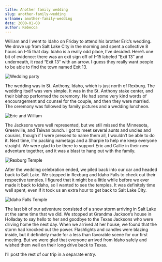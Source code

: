 ```yaml
---
title: Another family wedding
slug: another-family-wedding
urlname: another-family-wedding
date: 2008-01-08
author: Rebecca
---
```

William and I went to Idaho on Friday to attend his brother Eric&#x02bc;s
wedding. We drove up from Salt Lake City in the morning and spent a collective 8
hours on I-15 that day. Idaho is a really odd place, I&#x02bc;ve decided.
Here&#x02bc;s one bit of evidence: there was an exit sign off of I-15 labeled
&ldquo;Exit 13&rdquo; and underneath, it read &ldquo;Exit 13&rdquo; with an
arrow. I guess they really want people to be able to find the town named Exit
13.

<img src="{static}/images/2008-01-04-eric-wedding-01.jpg" alt="Wedding party" class="img-fluid">

The wedding was in St. Anthony, Idaho, which is just north of Rexburg. The
wedding itself was very simple. It was in the St. Anthony stake center, and
their bishop performed the ceremony. He had some very kind words of
encouragement and counsel for the couple, and then they were married. The
ceremony was followed by family pictures and a wedding luncheon.

<img src="{static}/images/2008-01-04-eric-wedding-02.jpg" alt="Eric and William" class="img-fluid">

The Jacksons were well represented, but we still missed the Minnesota,
Greenville, and Taiwan bunch. I got to meet several aunts and uncles and
cousins, though if I were pressed to name them all, I wouldn&#x02bc;t be able to
do it. Next time, I&#x02bc;m packing nametags and a Sharpie to help me keep
everyone straight. We were glad to be there to support Eric and Callie in their
new adventure together, and it was a blast to hang out with the family.

<img src="{static}/images/2008-01-04-rexburg-temple.jpg" alt="Rexburg Temple" class="img-fluid">

After the wedding celebration ended, we piled back into our car and headed back
to Salt Lake. We stopped in Rexburg and Idaho Falls to check out their
respective temples. I figured that it might be a little while before we ever
made it back to Idaho, so I wanted to see the temples. It was definitely time
well spent, even if it took us an extra hour to get back to Salt Lake City.

<img src="{static}/images/2008-01-04-idaho-falls-temple.jpg" alt="Idaho Falls Temple" class="img-fluid">

The last bit of our adventure consisted of a snow storm arriving in Salt Lake at
the same time that we did. We stopped at Grandma Jackson&#x02bc;s house in
Holladay to say hello to her and goodbye to the Texas Jacksons who were driving
home the next day. When we arrived at her house, we found that the storm had
knocked out the power. Flashlights and candles were blazing inside, but it
definitely made for a less than favorable scene for our first meeting. But we
were glad that everyone arrived from Idaho safely and wished them well on their
long drive back to Texas.

I&#x02bc;ll post the rest of our trip in a separate entry.
